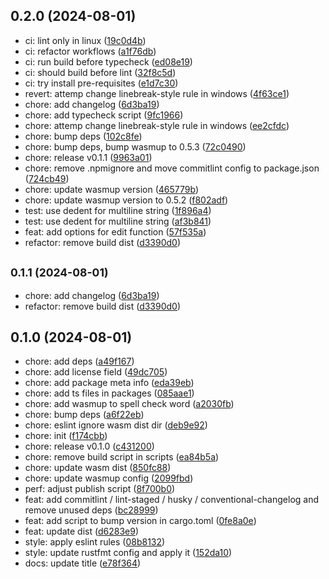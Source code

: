 ## 0.2.0 (2024-08-01)

* ci: lint only in linux ([19c0d4b](https://github.com/rainbowatcher/toml-edit-js/commit/19c0d4b))
* ci: refactor workflows ([a1f76db](https://github.com/rainbowatcher/toml-edit-js/commit/a1f76db))
* ci: run build before typecheck ([ed08e19](https://github.com/rainbowatcher/toml-edit-js/commit/ed08e19))
* ci: should build before lint ([32f8c5d](https://github.com/rainbowatcher/toml-edit-js/commit/32f8c5d))
* ci: try install pre-requisites ([e1d7c30](https://github.com/rainbowatcher/toml-edit-js/commit/e1d7c30))
* revert: attemp change linebreak-style rule in windows ([4f63ce1](https://github.com/rainbowatcher/toml-edit-js/commit/4f63ce1))
* chore: add changelog ([6d3ba19](https://github.com/rainbowatcher/toml-edit-js/commit/6d3ba19))
* chore: add typecheck script ([9fc1966](https://github.com/rainbowatcher/toml-edit-js/commit/9fc1966))
* chore: attemp change linebreak-style rule in windows ([ee2cfdc](https://github.com/rainbowatcher/toml-edit-js/commit/ee2cfdc))
* chore: bump deps ([102c8fe](https://github.com/rainbowatcher/toml-edit-js/commit/102c8fe))
* chore: bump deps, bump wasmup to 0.5.3 ([72c0490](https://github.com/rainbowatcher/toml-edit-js/commit/72c0490))
* chore: release v0.1.1 ([9963a01](https://github.com/rainbowatcher/toml-edit-js/commit/9963a01))
* chore: remove .npmignore and move commitlint config to package.json ([724cb49](https://github.com/rainbowatcher/toml-edit-js/commit/724cb49))
* chore: update wasmup version ([465779b](https://github.com/rainbowatcher/toml-edit-js/commit/465779b))
* chore: update wasmup version to 0.5.2 ([f802adf](https://github.com/rainbowatcher/toml-edit-js/commit/f802adf))
* test: use dedent for multiline string ([1f896a4](https://github.com/rainbowatcher/toml-edit-js/commit/1f896a4))
* test: use dedent for multiline string ([af3b841](https://github.com/rainbowatcher/toml-edit-js/commit/af3b841))
* feat: add options for edit function ([57f535a](https://github.com/rainbowatcher/toml-edit-js/commit/57f535a))
* refactor: remove build dist ([d3390d0](https://github.com/rainbowatcher/toml-edit-js/commit/d3390d0))



## <small>0.1.1 (2024-08-01)</small>

* chore: add changelog ([6d3ba19](https://github.com/rainbowatcher/toml-edit-js/commit/6d3ba19))
* refactor: remove build dist ([d3390d0](https://github.com/rainbowatcher/toml-edit-js/commit/d3390d0))



## 0.1.0 (2024-08-01)

* chore: add deps ([a49f167](https://github.com/rainbowatcher/toml-edit-js/commit/a49f167))
* chore: add license field ([49dc705](https://github.com/rainbowatcher/toml-edit-js/commit/49dc705))
* chore: add package meta info ([eda39eb](https://github.com/rainbowatcher/toml-edit-js/commit/eda39eb))
* chore: add ts files in packages ([085aae1](https://github.com/rainbowatcher/toml-edit-js/commit/085aae1))
* chore: add wasmup to spell check word ([a2030fb](https://github.com/rainbowatcher/toml-edit-js/commit/a2030fb))
* chore: bump deps ([a6f22eb](https://github.com/rainbowatcher/toml-edit-js/commit/a6f22eb))
* chore: eslint ignore wasm dist dir ([deb9e92](https://github.com/rainbowatcher/toml-edit-js/commit/deb9e92))
* chore: init ([f174cbb](https://github.com/rainbowatcher/toml-edit-js/commit/f174cbb))
* chore: release v0.1.0 ([c431200](https://github.com/rainbowatcher/toml-edit-js/commit/c431200))
* chore: remove build script in scripts ([ea84b5a](https://github.com/rainbowatcher/toml-edit-js/commit/ea84b5a))
* chore: update wasm dist ([850fc88](https://github.com/rainbowatcher/toml-edit-js/commit/850fc88))
* chore: update wasmup config ([2099fbd](https://github.com/rainbowatcher/toml-edit-js/commit/2099fbd))
* perf: adjust publish script ([8f700b0](https://github.com/rainbowatcher/toml-edit-js/commit/8f700b0))
* feat: add commitlint / lint-staged / husky / conventional-changelog and remove unused deps ([bc28999](https://github.com/rainbowatcher/toml-edit-js/commit/bc28999))
* feat: add script to bump version in cargo.toml ([0fe8a0e](https://github.com/rainbowatcher/toml-edit-js/commit/0fe8a0e))
* feat: update dist ([d6283e9](https://github.com/rainbowatcher/toml-edit-js/commit/d6283e9))
* style: apply eslint rules ([08b8132](https://github.com/rainbowatcher/toml-edit-js/commit/08b8132))
* style: update rustfmt config and apply it ([152da10](https://github.com/rainbowatcher/toml-edit-js/commit/152da10))
* docs: update title ([e78f364](https://github.com/rainbowatcher/toml-edit-js/commit/e78f364))



